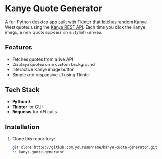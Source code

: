 #  Kanye Quote Generator

A fun Python desktop app built with Tkinter that fetches random Kanye West quotes using the [Kanye REST API](https://api.kanye.rest). Each time you click the Kanye image, a new quote appears on a stylish canvas.

##  Features

- Fetches quotes from a live API
- Displays quotes on a custom background
- Interactive Kanye image button
- Simple and responsive UI using Tkinter

##  Tech Stack

- **Python 3**
- **Tkinter** for GUI
- **Requests** for API calls

##  Installation

1. Clone this repository:
   ```bash
   git clone https://github.com/yourusername/kanye-quote-generator.git
   cd kanye-quote-generator